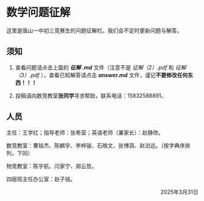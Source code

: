 # 数学问题征解
这里是唐山一中初三竞赛生的问题征解栏。我们会不定时更新问题与解答。

## 须知
1. 查看问题请点击上面的 ***征解 .md*** 文件（注意不是 *征解（2）.pdf* 和 *征解（3）.pdf* ），查看已知解答请点击 ***answer.md*** 文件，谨记**不要修改任何东西！！！**

2. 投稿请向数竞教室**张同学**寻求帮助，联系电话：15832588891。

## 人员
主任：王学红；指导老师：张希营；英语老师（兼家长）：赵静欣。

数竞教室：曹铭杰、陈麒宇、李梓骏、石皓文、张博涵、赵泊远。（按字典序排列，下同）

物竞教室：陈宇航、闫家宁、郑云哲。

四层班主任办公室：赵子铭。

<p align="right"> 2025年3月31日 </p>

